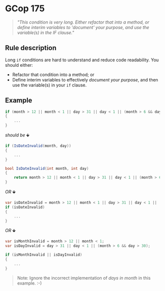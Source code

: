 ﻿# GCop 175

> *"This condition is very long. Either refactor that into a method, or define interim variables to 'document' your purpose, and use the variable(s) in the IF clause."*

## Rule description

Long `if` conditions are hard to understand and reduce code readability. You should either:
- Refactor that condition into a method; or
- Define interim variables to effectively *document your purpose*, and then use the variable(s) in your `if` clause.

## Example

```csharp
if (month > 12 || month < 1 || day > 31 || day < 1 || (month > 6 && day > 30))
{
    ...
}
```

*should be* 🡻

```csharp
if (IsDateInvalid(month, day))
{
    ...
}

bool IsDateInvalid(int month, int day)
{
    return month > 12 || month < 1 || day > 31 || day < 1 || (month > 6 && day > 30);
}
```

*OR* 🡻

```csharp
var isDateInvalid = month > 12 || month < 1 || day > 31 || day < 1 || (month > 6 && day > 30);
if (isDateInvalid)
{
    ...
}
```


*OR* 🡻

```csharp
var isMonthInvalid = month > 12 || month < 1;
var isDayInvalid = day > 31 || day < 1 || (month > 6 && day > 30);

if (isMonthInvalid || isDayInvalid)
{
    ...
}
```

> Note: Ignore the incorrect implementation of *days in month* in this example. :-) 
